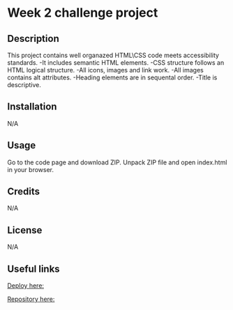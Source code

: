 # Week 2 challenge project

## Description

This project contains well organazed HTML\CSS code meets accessibility standards.
-It includes semantic HTML elements.
-CSS structure follows an HTML logical structure.
-All icons, images and link work.
-All images contains alt attributes.
-Heading elements are in sequental order.
-Title is descriptive.

## Installation

N/A

## Usage

Go to the code page and download ZIP.
Unpack ZIP file and open index.html in your browser.

## Credits

N/A

## License

N/A

## Useful links
[Deploy here:](https://www.google.com/)

[Repository here:](https://github.com/AndriiMedvediev987/02-Challenge.git)

